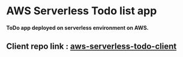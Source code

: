 # AWS Serverless Todo list app
#### ToDo app deployed on serverless environment on AWS.

## Client repo link : [aws-serverless-todo-client](https://github.com/pnshiralkar/aws-serverless-todo-client)
